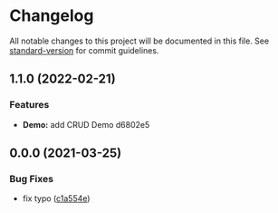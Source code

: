 # Changelog

All notable changes to this project will be documented in this file. See [standard-version](https://github.com/conventional-changelog/standard-version) for commit guidelines.

## 1.1.0 (2022-02-21)


### Features

* **Demo:** add CRUD Demo d6802e5

## 0.0.0 (2021-03-25)


### Bug Fixes

* fix typo ([c1a554e](https://github.com/Ellipse120/phm-web-admin/commit/c1a554e06f9af25f35876ccae0201c9af2b47933))
